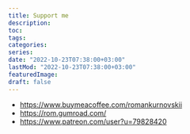 ```yaml
---
title: Support me
description:
toc:
tags:
categories:
series:
date: "2022-10-23T07:38:00+03:00"
lastMod: "2022-10-23T07:38:00+03:00"
featuredImage:
draft: false
---
```


- <https://www.buymeacoffee.com/romankurnovskii>
- <https://rom.gumroad.com/>
- <https://www.patreon.com/user?u=79828420>
